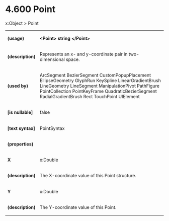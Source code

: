 <html dir="LTR" xmlns:mshelp="http://msdn.microsoft.com/mshelp" xmlns:ddue="http://ddue.schemas.microsoft.com/authoring/2003/5" xmlns:xlink="http://www.w3.org/1999/xlink" xmlns:tool="http://www.microsoft.com/tooltip"><body><input type="hidden" id="userDataCache" class="userDataStyle"><input type="hidden" id="hiddenScrollOffset"><img id="dropDownImage" style="display:none; height:0; width:0;" src="../local/drpdown.gif"><img id="dropDownHoverImage" style="display:none; height:0; width:0;" src="../local/drpdown_orange.gif"><img id="collapseImage" style="display:none; height:0; width:0;" src="../local/collapse.gif"><img id="expandImage" style="display:none; height:0; width:0;" src="../local/exp.gif"><img id="collapseAllImage" style="display:none; height:0; width:0;" src="../local/collall.gif"><img id="expandAllImage" style="display:none; height:0; width:0;" src="../local/expall.gif"><img id="copyImage" style="display:none; height:0; width:0;" src="../local/copycode.gif"><img id="copyHoverImage" style="display:none; height:0; width:0;" src="../local/copycodeHighlight.gif"><div id="header"><h1 class="heading">4.600 Point</h1></div><div id="mainSection"><div id="mainBody"><div id="allHistory" class="saveHistory" onsave="saveAll()" onload="loadAll()"></div>
				<p xmlns:wsd="http://wsdev.schemas.microsoft.com/authoring/2008/2" xmlns:msxsl="urn:schemas-microsoft-com:xslt" xmlns:script="urn:script" xmlns:build="urn:build">
				</p>
			<div id="sectionSection0" class="section" name="collapseableSection"><content xmlns="http://ddue.schemas.microsoft.com/authoring/2003/5" xmlns:wsd="http://wsdev.schemas.microsoft.com/authoring/2008/2" xmlns:msxsl="urn:schemas-microsoft-com:xslt" xmlns:script="urn:script" xmlns:build="urn:build">
				</content></div><div id="sectionSection1" class="section" name="collapseableSection"><content xmlns="http://ddue.schemas.microsoft.com/authoring/2003/5" xmlns:wsd="http://wsdev.schemas.microsoft.com/authoring/2008/2" xmlns:msxsl="urn:schemas-microsoft-com:xslt" xmlns:script="urn:script" xmlns:build="urn:build">
					<p xmlns="">
						<mshelp:link keywords="7badce03-ceb8-4865-86e1-32354d3d3a43" tabindex="0">x:Object</mshelp:link> &gt; Point</p>
					<p xmlns=""><b></b></p><table class="ProtocolAuthoredTable" xmlns=""><tr>
								<td>
									<p>
										<b>(usage)</b>
									</p>
								</td>
								<td>
									<p>
										<b>&lt;Point&gt; string &lt;/Point&gt;</b>
									</p>
								</td>
							</tr><tr>
							<td>
								<p>
									<b>(description)</b>
								</p>
							</td>
							<td>
								<p>Represents an x- and y-coordinate pair in two-dimensional space.</p>
							</td>
						</tr><tr>
							<td>
								<p>
									<b>(used by)</b>
								</p>
							</td>
							<td>
								<p>
									<mshelp:link keywords="388415db-bf66-47b2-9fe4-2a9682a8f019" tabindex="0">ArcSegment</mshelp:link> <mshelp:link keywords="e288505c-7be7-4520-ae64-9d0ba9bca3d5" tabindex="0">BezierSegment</mshelp:link> <mshelp:link keywords="40eb1974-064b-4181-b6e5-aa1076a822f1" tabindex="0">CustomPopupPlacement</mshelp:link> <mshelp:link keywords="9748ee36-68af-4c47-a48f-fe165468164e" tabindex="0">EllipseGeometry</mshelp:link> <mshelp:link keywords="efe98fd5-94e2-434b-861f-df06e61bdffe" tabindex="0">GlyphRun</mshelp:link> <mshelp:link keywords="ed6885d6-730f-41fb-a762-5060256d246b" tabindex="0">KeySpline</mshelp:link> <mshelp:link keywords="ce08aa23-ee84-418b-8375-d683f2a2a924" tabindex="0">LinearGradientBrush</mshelp:link> <mshelp:link keywords="626337e9-eff1-4a9a-a18b-19f51eea3cfb" tabindex="0">LineGeometry</mshelp:link> <mshelp:link keywords="3e347cbf-3fab-4f73-98a3-e1e8f106b833" tabindex="0">LineSegment</mshelp:link> <mshelp:link keywords="5afd2541-5eb5-4496-a29d-de292011d4a1" tabindex="0">ManipulationPivot</mshelp:link> <mshelp:link keywords="d518de70-ff28-49ef-9e46-dc9e36ad25fa" tabindex="0">PathFigure</mshelp:link> <mshelp:link keywords="8e26f99d-8e83-4e8b-96ed-8cd29c58b777" tabindex="0">PointCollection</mshelp:link> <mshelp:link keywords="261acec2-1d6c-4d18-871b-9441ea12cb89" tabindex="0">PointKeyFrame</mshelp:link> <mshelp:link keywords="5f4faa8c-8d6c-42ae-8330-bef822c99559" tabindex="0">QuadraticBezierSegment</mshelp:link> <mshelp:link keywords="8f179fca-b92c-41cc-9a3e-959186f8b2e4" tabindex="0">RadialGradientBrush</mshelp:link> <mshelp:link keywords="ff5387b4-8dcd-4127-84b6-e95d006515e1" tabindex="0">Rect</mshelp:link> <mshelp:link keywords="8abe9794-da4f-4da5-bd5f-f08b59f1a40f" tabindex="0">TouchPoint</mshelp:link> <mshelp:link keywords="43d104cf-7f2b-48dc-aff1-a1e4be0fa4f8" tabindex="0">UIElement</mshelp:link></p>
							</td>
						</tr><tr>
							<td>
								<p>
									<b>[is nullable]</b>
								</p>
							</td>
							<td>
								<p>false</p>
							</td>
						</tr><tr>
							<td>
								<p>
									<b>[text syntax]</b>
								</p>
							</td>
							<td>
								<p>
									<mshelp:link keywords="4dd49fd9-b0d7-44b5-beb3-32c7cde704a0" tabindex="0">PointSyntax</mshelp:link>
								</p>
							</td>
						</tr><tr>
							<td>
								<p>
									<b>(properties)</b>
								</p>
							</td>
							<td>
							</td>
						</tr><tr>
							<td>
								<p>
									<b>X</b>
								</p>
							</td>
							<td>
								<p>
									<mshelp:link keywords="c93e33d3-4df2-4b32-99a5-b888bb06634a" tabindex="0">x:Double</mshelp:link>
								</p>
							</td>
						</tr><tr>
							<td>
								<p>
									<b>(description)</b>
								</p>
							</td>
							<td>
								<p>The X-coordinate value of this Point structure.</p>
							</td>
						</tr><tr>
							<td>
								<p>
									<b>Y</b>
								</p>
							</td>
							<td>
								<p>
									<mshelp:link keywords="c93e33d3-4df2-4b32-99a5-b888bb06634a" tabindex="0">x:Double</mshelp:link>
								</p>
							</td>
						</tr><tr>
							<td>
								<p>
									<b>(description)</b>
								</p>
							</td>
							<td>
								<p>The Y-coordinate value of this Point.</p>
							</td>
						</tr></table>
				</content></div><!--[if gte IE 5]>
			<tool:tip element="languageFilterToolTip" avoidmouse="false"/>
		<![endif]--></div><a name="feedback"></a><span></span></div></body></html>